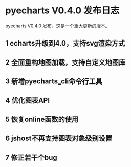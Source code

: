 # pyecharts V0.4.0 发布日志

pyecharts V0.4.0 发布，这是一个重大更新的版本。

## 1 echarts升级到4.0，支持svg渲染方式

## 2 全面重构地图加载，支持自定义地图库

## 3 新增pyecharts_cli命令行工具

## 4 优化图表API

## 5 恢复online函数的使用

## 6 jshost不再支持图表对象级别设置

## 7 修正若干个bug